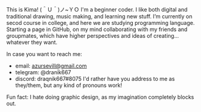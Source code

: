 This is Kima! (＾Ｕ＾)ノ~ＹＯ
I'm a beginner coder. I like both digital and traditional drawing, music making, and learning new stuff.
I’m currently on secod course in college, and here we are studying programming language.
Starting a page in GitHub, on my mind collaborating with my friends and groupmates, which have higher perspectives and ideas of creating... whatever they want.

In case you want to reach me:
  + email: azursevill@gmail.com
  + telegram: @dranik667
  + discord: draqnik667#8075
I'd rather have you address to me as they/them, but any kind of pronouns work!

Fun fact: I hate doing graphic design, as my imagination completely blocks out.
